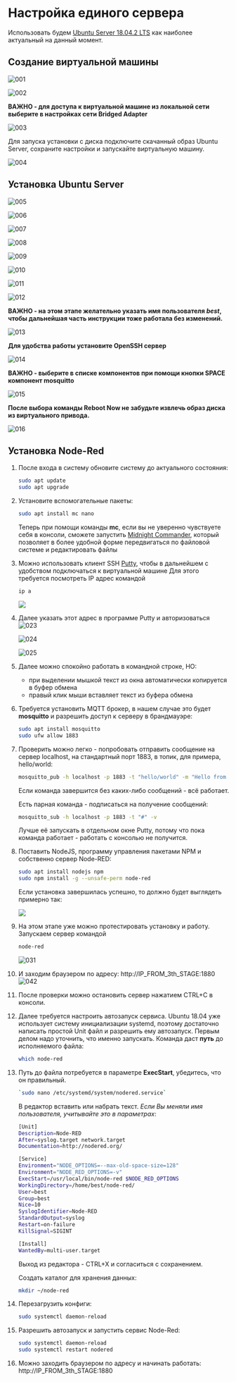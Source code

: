 # Настройка единого сервера

Использовать будем [Ubuntu Server 18.04.2 LTS](https://www.ubuntu.com/download/server)  как наиболее актуальный на данный момент.

## Создание виртуальной машины

![001](img/en/11/001.png)

![002](img/en/11/002.png)



**ВАЖНО - для доступа к виртуальной машине из локальной сети выберите в настройках сети Bridged Adapter**

![003](img/en/11/003.png)

Для запуска установки с диска подключите скачанный образ Ubuntu Server, сохраните настройки и запускайте виртуальную машину.

![004](img/en/11/004.png)



## Установка Ubuntu Server

![005](img/en/11/005.png)

![006](img/en/11/006.png)

![007](img/en/11/007.png)

![008](img/en/11/008.png)

![009](img/en/11/009.png)

![010](img/en/11/010.png)

![011](img/en/11/011.png)

![012](img/en/11/012.png)

**ВАЖНО - на этом этапе желательно указать имя пользователя *best*, чтобы дальнейшая часть инструкции тоже работала без изменений.**

![013](img/en/11/013.png)

**Для удобства работы установите OpenSSH сервер**

![014](img/en/11/014.png)

**ВАЖНО - выберите в списке компонентов при помощи кнопки SPACE компонент mosquitto**

![015](img/en/11/015.png)

**После выбора команды Reboot Now не забудьте извлечь образ диска из виртуального привода.**

![016](img/en/11/016.png)

## Установка Node-Red

1. После входа в систему  обновите систему до актуального состояния:

   ```bash
   sudo apt update
   sudo apt upgrade
   ```


2. Установите вспомогательные пакеты:

   ```bash
   sudo apt install mc nano
   ```

   Теперь при помощи команды **mc**, если вы не уверенно чувствуете себя в консоли, сможете запустить [Midnight Commander](https://en.wikipedia.org/wiki/Midnight_Commander), который позволяет в более удобной форме передвигаться по файловой системе и редактировать файлы

3. Можно использовать клиент SSH [Putty](https://the.earth.li/~sgtatham/putty/latest/w32/putty.exe), чтобы в дальнейшем с удобством подключаться к виртуальной машине
   Для этого требуется посмотреть IP адрес командой

   ```bash
   ip a
   ```

   ![](img/en/11/ip.png)

4. Далее указать этот адрес в программе Putty и авторизоваться
   ![023](img/en/11/023.png)

   ![024](img/en/11/024.png)

   ![025](img/en/11/025.png)

5. Далее можно спокойно работать в командной строке, НО:

   - при выделении мышкой текст из окна автоматически копируется в буфер обмена
   - правый клик мыши вставляет текст из буфера обмена

6. Требуется установить MQTT  брокер, в нашем случае это будет **mosquitto** и разрешить доступ к серверу в брандмауэре:

   ```bash
   sudo apt install mosquitto
   sudo ufw allow 1883
   ```

7. Проверить можно легко - попробовать отправить сообщение на сервер localhost, на стандартный порт 1883, в топик, для примера, hello/world:

   ```bash
   mosquitto_pub -h localhost -p 1883 -t "hello/world" -m "Hello from ME"
   ```

   Если команда завершится без каких-либо сообщений - всё работает.

   Есть парная команда - подписаться на получение сообщений:

   ```bash
   mosquitto_sub -h localhost -p 1883 -t "#" -v
   ```

   Лучше её запускать в отдельном окне Putty, потому что пока команда работает -  работать с консолью не получится.

8. Поставить NodeJS, программу управления пакетами NPM и собственно сервер Node-RED:

   ```bash
   sudo apt install nodejs npm
   sudo npm install -g --unsafe-perm node-red
   ```

   Если установка завершилась успешно, то должно будет выглядеть примерно так:

   ![](img/en/11/030.png)

9. На этом этапе уже можно протестировать установку и работу. Запускаем сервер командой

   ```bash
   node-red
   ```

   ![031](img/en/11/031.png)

10. И заходим браузером по адресу: http://IP_FROM_3th_STAGE:1880
      ![042](img/en/11/042.png)

11. После проверки можно остановить сервер нажатием CTRL+C в консоли.

12. Далее требуется настроить автозапуск сервиса. Ubuntu 18.04 уже использует систему инициализации systemd, поэтому достаточно написать простой Unit файл и разрешить ему автозапуск.  Первым делом надо уточнить, что именно запускать. Команда даст **путь** до исполняемого файла: 

    ```bash
    which node-red
    ```

    

13. Путь до файла потребуется в параметре **ExecStart**, убедитесь, что он правильный.

    ```bash
    `sudo nano /etc/systemd/system/nodered.service`
    ```

    В редактор вставить или набрать текст. *Если Вы меняли имя пользователя, учитывайте это в параметрах*:

    ```bash
    [Unit]
    Description=Node-RED
    After=syslog.target network.target
    Documentation=http://nodered.org/
    
    [Service]
    Environment="NODE_OPTIONS=--max-old-space-size=128"
    Environment="NODE_RED_OPTIONS=-v"
    ExecStart=/usr/local/bin/node-red $NODE_RED_OPTIONS
    WorkingDirectory=/home/best/node-red/
    User=best
    Group=best
    Nice=10
    SyslogIdentifier=Node-RED
    StandardOutput=syslog
    Restart=on-failure
    KillSignal=SIGINT
    
    [Install]
    WantedBy=multi-user.target
    ```

    Выход из редактора - CTRL+X  и согласиться с сохранением.

    Создать каталог для хранения данных:

    ```bash
    mkdir ~/node-red
    ```

    

14. Перезагрузить конфиги:

    ```bash
    sudo systemctl daemon-reload
    ```

    

15. Разрешить автозапуск и запустить сервис Node-Red:

    ```bash
    sudo systemctl daemon-reload
    sudo systemctl restart nodered
    ```

    

16. Можно заходить браузером по адресу и начинать работать: 
    http://IP_FROM_3th_STAGE:1880